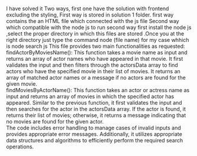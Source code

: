 I have solved it Two ways, first one have the solution with frontend excluding the styling, First way is stored in solution 1 folder.
first way contains the an HTML file which connected with the js file 
Second way which compatible with the node js to run second way first install the node js ,select the proper directory in which this files are stored .Once you at the right directory 
just type the command node (file name) 
for my case whhich is node search js 
This file provides two main functionalities as requested:
<br>
findActorByMoviesName(): This function takes a movie name as input and returns an array of actor names who have appeared in that movie. It first validates the input and then filters through the actorsData array to find actors who have the specified movie in their list of movies. It returns an array of matched actor names or a message if no actors are found for the given movie.
<br>
findMoviesByActorName(): This function takes an actor or actress name as input and returns an array of movies in which the specified actor has appeared. Similar to the previous function, it first validates the input and then searches for the actor in the actorsData array. If the actor is found, it returns their list of movies; otherwise, it returns a message indicating that no movies are found for the given actor.
<br>
The code includes error handling to manage cases of invalid inputs and provides appropriate error messages. Additionally, it utilizes appropriate data structures and algorithms to efficiently perform the required search operations.
